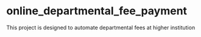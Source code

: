 # online_departmental_fee_payment
This project is designed to automate departmental fees at higher institution 
